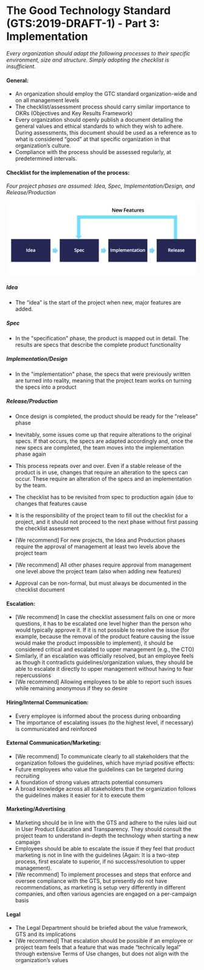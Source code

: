 # The Good Technology Standard (GTS:2019-DRAFT-1) - Part 3: Implementation

*Every organization should adapt the following processes to their specific environment, size and structure. Simply adopting the checklist is 
insufficient.*

#### General: 
* An organization should employ the GTC standard  organization-wide and on all management levels 
* The checklist/assessment process should carry similar importance to OKRs (Objectives and Key Results Framework) 
* Every organization should openly publish a document detailing the general values and ethical standards to which they wish to adhere. 
During assessments, this document should be used as a reference as to what is considered “good” at that specific organization in that  
organization’s culture. 
* Compliance with the process should be assessed regularly, at predetermined intervals. 

#### Checklist for the implemenation of the process: 
*Four project phases are assumed: Idea, Spec, Implementation/Design, and Release/Production*

![](img/phases.png)

##### Idea
* The “idea” is the start of the project when new, major features are added. 
##### Spec
* In the "specification" phase, the product is mapped out in detail. The results are specs that describe the complete product functionality
##### Implementation/Design
* In the "implementation" phase, the specs that were previously written are turned into reality, meaning that  the project team works on 
turning the specs into a product
##### Release/Production
* Once design is completed, the product should be ready for the "release" phase
* Inevitably, some issues come up that require alterations to the original specs. If that occurs, the specs are adapted accordingly and, 
once the new specs are completed, the team moves into the implementation phase again
* This process repeats over and over. Even if a stable release of the product is in use, changes that require an alteration to the specs can 
occur. These require an alteration of the specs and an implementation by the team.




* The checklist has to be revisited from spec to production again (due to changes that features cause
* It is the responsibility of the project team to fill out the checklist for a project, and it should not proceed to the next phase without 
first passing the checklist assessment 
* [We recommend] For new projects, the Idea and Production phases require the approval of management at least two levels above the project 
team 
* [We recommend] All other phases require approval from management one level above the project team (also when adding new features) 
* Approval can be non-formal, but must always be documented in the checklist document 

#### Escalation: 
* [We recommend] In case the checklist assessment fails on one or more questions, it has to be escalated one level higher than the person 
who would typically approve it. If it is not possible to resolve the issue (for example, because the removal of the product feature causing 
the issue would make the product impossible to implement), it should be considered critical and escalated to upper management (e.g., the 
CTO)
* Similarly, if an escalation was officially resolved, but an employee feels as though it contradicts guidelines/organization  values, they 
should be able to escalate it directly to upper management without having to fear repercussions 
* [We recommend] Allowing employees to be able to report such issues while remaining anonymous if they so desire 

#### Hiring/Internal Communication: 
* Every employee is informed about the process during onboarding 
* The importance of escalating issues (to the highest level, if necessary) is communicated and reinforced 

#### External Communication/Marketing: 
* [We recommend] To communicate clearly to all stakeholders that the organization follows the guidelines, which have myriad positive 
effects:
* Future employees who value the guidelines can be targeted during recruiting 
* A foundation of strong values attracts potential consumers
* A broad knowledge across all stakeholders that the organization follows the guidelines makes it easier for it to execute them 

#### Marketing/Advertising 
* Marketing should be in line with the GTS and adhere to the rules laid out in User Product Education and Transparency. They should consult 
the project team to understand in-depth the technology when starting a new campaign 
* Employees should be able to escalate the issue if they feel that product marketing is not in line with the guidelines (Again: It is a 
two-step process, first escalate to superior, if no success/resolution to upper management).
* [We recommend] To implement processes and steps that enforce and oversee compliance with the GTS, but presently do not have 
recommendations, as marketing is setup very differently in different companies, and often various agencies are engaged on a per-campaign 
basis 

#### Legal 
* The Legal Department should be briefed about the value framework, GTS and its implications 
* [We recommend] That escalation should be possible if an employee or project team feels that a feature that was made “technically legal” 
through extensive Terms of Use changes, but does not align with the  organization’s values
